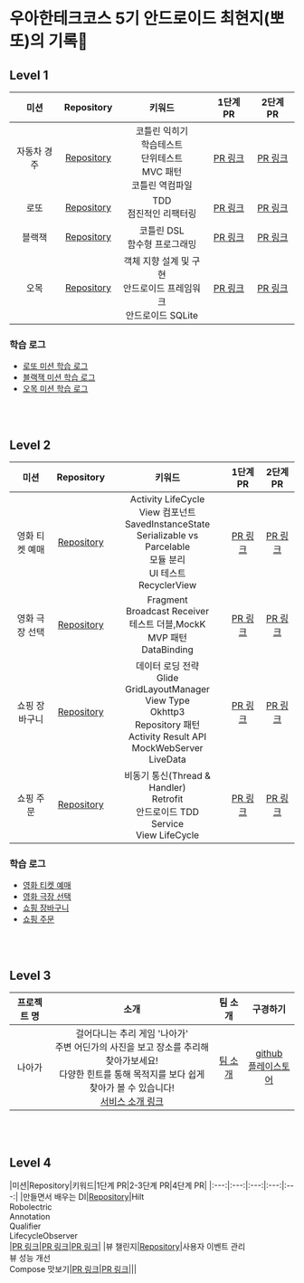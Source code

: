 # 우아한테크코스 5기 안드로이드 최현지(뽀또)의 기록🍪

## Level 1
|미션|Repository|키워드|1단계 PR|2단계 PR|
|:---:|:---:|:---:|:---:|:---:|
|자동차 경주|[Repository](https://github.com/woowacourse/kotlin-racingcar/tree/hyunji1203)|코틀린 익히기<br>학습테스트<br>단위테스트<br>MVC 패턴<br>코틀린 역컴파일|[PR 링크](https://github.com/woowacourse/kotlin-racingcar/pull/29)|[PR 링크](https://github.com/woowacourse/kotlin-racingcar/pull/60)|
|로또|[Repository](https://github.com/woowacourse/kotlin-lotto/tree/hyunji1203)|TDD<br>점진적인 리팩터링|[PR 링크](https://github.com/woowacourse/kotlin-lotto/pull/15)|[PR 링크](https://github.com/woowacourse/kotlin-lotto/pull/48)|
|블랙잭|[Repository](https://github.com/woowacourse/kotlin-blackjack)|코틀린 DSL<br>함수형 프로그래밍<br>|[PR 링크](https://github.com/woowacourse/kotlin-blackjack/pull/13)|[PR 링크](https://github.com/woowacourse/kotlin-blackjack/pull/45)|
|오목|[Repository](https://github.com/woowacourse/kotlin-omok/tree/hyunji1203)|객체 지향 설계 및 구현<br>안드로이드 프레임워크<br>안드로이드 SQLite|[PR 링크](https://github.com/woowacourse/kotlin-omok/pull/15)|[PR 링크](https://github.com/woowacourse/kotlin-omok/pull/41)|

### 학습 로그
- [로또 미션 학습 로그](https://prolog.techcourse.co.kr/studylogs/2635)
- [블랙잭 미션 학습 로그](https://prolog.techcourse.co.kr/studylogs/2847)
- [오목 미션 학습 로그](https://prolog.techcourse.co.kr/studylogs/2984)

<br><br>
## Level 2
|미션|Repository|키워드|1단계 PR|2단계 PR|
|:---:|:---:|:---:|:---:|:---:|
|영화 티켓 예매|[Repository](https://github.com/woowacourse/android-movie-ticket/tree/hyunji1203)|Activity LifeCycle<br>View 컴포넌트<br>SavedInstanceState<br>Serializable vs Parcelable<br>모듈 분리<br>UI 테스트<br>RecyclerView|[PR 링크](https://github.com/woowacourse/android-movie-ticket/pull/14)|[PR 링크](https://github.com/woowacourse/android-movie-ticket/pull/50)|
|영화 극장 선택|[Repository](https://github.com/woowacourse/android-movie-theater/tree/hyunji1203)|Fragment<br>Broadcast Receiver<br>테스트 더블,MockK<br>MVP 패턴<br>DataBinding<br>|[PR 링크](https://github.com/woowacourse/android-movie-theater/pull/22)|[PR 링크](https://github.com/woowacourse/android-movie-theater/pull/46)|
|쇼핑 장바구니|[Repository](https://github.com/woowacourse/android-shopping-cart/tree/hyunji1203)|데이터 로딩 전략<br>Glide<br>GridLayoutManager<br>View Type<br>Okhttp3<br>Repository 패턴<br>Activity Result API<br>MockWebServer<br>LiveData|[PR 링크](https://github.com/woowacourse/android-shopping-cart/pull/22)|[PR 링크](https://github.com/woowacourse/android-shopping-cart/pull/42)|
|쇼핑 주문|[Repository](https://github.com/woowacourse/android-shopping-order/tree/hyunji1203)|비동기 통신(Thread & Handler)<br>Retrofit<br>안드로이드 TDD<br>Service<br>View LifeCycle|[PR 링크](https://github.com/woowacourse/android-shopping-order/pull/23)|[PR 링크](https://github.com/woowacourse/android-shopping-order/pull/45)|

### 학습 로그
- [영화 티켓 예매](https://prolog.techcourse.co.kr/studylogs/3228)
- [영화 극장 선택](https://prolog.techcourse.co.kr/studylogs/3453)
- [쇼핑 장바구니](https://prolog.techcourse.co.kr/studylogs/3616)
- [쇼핑 주문](https://prolog.techcourse.co.kr/studylogs/3743)

<br><br>
## Level 3
|프로젝트 명|소개|팀 소개|구경하기|
|:---:|:---:|:---:|:---:|
|나아가|걸어다니는 추리 게임 '나아가'<br>주변 어딘가의 사진을 보고 장소를 추리해 찾아가보세요!<br>다양한 힌트를 통해 목적지를 보다 쉽게 찾아가 볼 수 있습니다!<br>[서비스 소개 링크](https://sites.google.com/woowahan.com/woowacourse-demo-5th/%ED%94%84%EB%A1%9C%EC%A0%9D%ED%8A%B8/%EB%82%98%EC%95%84%EA%B0%80?authuser=0)|[팀 소개](https://sites.google.com/woowahan.com/woowacourse-demo-5th/%ED%94%84%EB%A1%9C%EC%A0%9D%ED%8A%B8/%EB%82%98%EC%95%84%EA%B0%80/%EB%82%98%EC%95%84%EA%B0%80%ED%8C%80-%EC%86%8C%EA%B0%9C?authuser=0)|[github](https://github.com/woowacourse-teams/2023-naaga)<br>[플레이스토어](https://play.google.com/store/apps/details?id=com.now.naaga&hl=ko-KR)|

<br><br>
## Level 4
|미션|Repository|키워드|1단계 PR|2-3단계 PR|4단계 PR|
|:---:|:---:|:---:|:---:|:---:|
|만들면서 배우는 DI|[Repository](https://github.com/woowacourse/android-di/tree/hyunji1203)|Hilt<br>Robolectric<br>Annotation<br>Qualifier<br>LifecycleObserver<br>|[PR 링크](https://github.com/woowacourse/android-di/pull/18)|[PR 링크](https://github.com/woowacourse/android-di/pull/44)|[PR 링크](https://github.com/woowacourse/android-di/pull/73)|
|뷰 챌린지|[Repository](https://github.com/woowacourse/android-movie-theater/tree/hyunji1203)|사용자 이벤트 관리<br>뷰 성능 개선<br>Compose 맛보기|[PR 링크](https://github.com/woowacourse/android-movie-theater/pull/22)|[PR 링크](https://github.com/woowacourse/android-movie-theater/pull/46)|||

